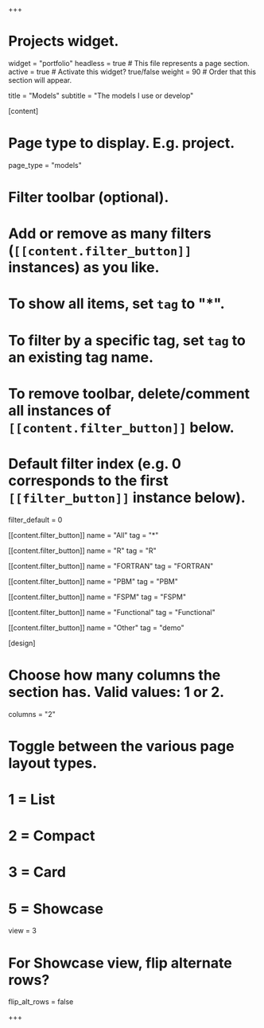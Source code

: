 +++
# Projects widget.
widget = "portfolio"
headless = true  # This file represents a page section.
active = true  # Activate this widget? true/false
weight = 90  # Order that this section will appear.

title = "Models"
subtitle = "The models I use or develop"

[content]
# Page type to display. E.g. project.
page_type = "models"

# Filter toolbar (optional).
# Add or remove as many filters (`[[content.filter_button]]` instances) as you like.
# To show all items, set `tag` to "*".
# To filter by a specific tag, set `tag` to an existing tag name.
# To remove toolbar, delete/comment all instances of `[[content.filter_button]]` below.

# Default filter index (e.g. 0 corresponds to the first `[[filter_button]]` instance below).
filter_default = 0

 [[content.filter_button]]
   name = "All"
   tag = "*"

 [[content.filter_button]]
   name = "R"
   tag = "R"

  [[content.filter_button]]
    name = "FORTRAN"
    tag = "FORTRAN"

  [[content.filter_button]]
    name = "PBM"
    tag = "PBM"

  [[content.filter_button]]
    name = "FSPM"
    tag = "FSPM"

  [[content.filter_button]]
    name = "Functional"
    tag = "Functional"

  [[content.filter_button]]
    name = "Other"
    tag = "demo"

[design]
  # Choose how many columns the section has. Valid values: 1 or 2.
  columns = "2"

  # Toggle between the various page layout types.
  #   1 = List
  #   2 = Compact
  #   3 = Card
  #   5 = Showcase
  view = 3

  # For Showcase view, flip alternate rows?
  flip_alt_rows = false

+++
